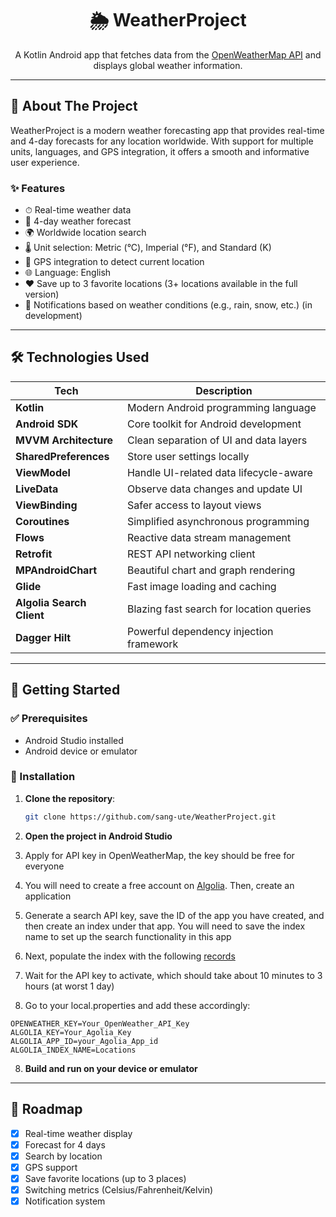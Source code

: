 <h1 align="center">🌦️ WeatherProject</h1>

<p align="center">
  A Kotlin Android app that fetches data from the <a href="https://openweathermap.org/api" target="_blank">OpenWeatherMap API</a> and displays global weather information.
</p>

---

## 📱 About The Project

WeatherProject is a modern weather forecasting app that provides real-time and 4-day forecasts for any location worldwide. With support for multiple units, languages, and GPS integration, it offers a smooth and informative user experience.

### ✨ Features

- ⏱ Real-time weather data
- 📅 4-day weather forecast
- 🌍 Worldwide location search
- 🌡️ Unit selection: Metric (°C), Imperial (°F), and Standard (K)
- 📍 GPS integration to detect current location
- 🌐 Language: English
- ❤️ Save up to 3 favorite locations (3+ locations available in the full version)
- 🔔 Notifications based on weather conditions (e.g., rain, snow, etc.) (in development)

---

## 🛠️ Technologies Used

| Tech                      | Description                              |
| ------------------------- | ---------------------------------------- |
| **Kotlin**                | Modern Android programming language      |
| **Android SDK**           | Core toolkit for Android development     |
| **MVVM Architecture**     | Clean separation of UI and data layers   |
| **SharedPreferences**     | Store user settings locally              |
| **ViewModel**             | Handle UI-related data lifecycle-aware   |
| **LiveData**              | Observe data changes and update UI       |
| **ViewBinding**           | Safer access to layout views             |
| **Coroutines**            | Simplified asynchronous programming      |
| **Flows**                 | Reactive data stream management          |
| **Retrofit**              | REST API networking client               |
| **MPAndroidChart**        | Beautiful chart and graph rendering      |
| **Glide**                 | Fast image loading and caching           |
| **Algolia Search Client** | Blazing fast search for location queries |
| **Dagger Hilt**           | Powerful dependency injection framework  |

---

## 🚀 Getting Started

### ✅ Prerequisites

- Android Studio installed
- Android device or emulator

### 🧩 Installation

1. **Clone the repository**:

   ```bash
   git clone https://github.com/sang-ute/WeatherProject.git
   ```

2. **Open the project in Android Studio**

3. Apply for API key in OpenWeatherMap, the key should be free for everyone

4. You will need to create a free account on <a href="https://www.algolia.com/es/">Algolia</a>. Then, create an application
5. Generate a search API key, save the ID of the app you have created, and then create an index under that app. You will need to save the index name to set up the search functionality in this app

6. Next, populate the index with the following <a href="https://drive.google.com/file/d/1ImLwmPhV83evkeQs1zu2iR8N6k7bQ-Je/view?usp=sharing">records</a>

7. Wait for the API key to activate, which should take about 10 minutes to 3 hours (at worst 1 day)

8. Go to your local.properties and add these accordingly:

```
OPENWEATHER_KEY=Your_OpenWeather_API_Key
ALGOLIA_KEY=Your_Agolia_Key
ALGOLIA_APP_ID=your_Agolia_App_id
ALGOLIA_INDEX_NAME=Locations
```

8. **Build and run on your device or emulator**

---

## 📌 Roadmap

- [x] Real-time weather display
- [x] Forecast for 4 days
- [x] Search by location
- [x] GPS support
- [x] Save favorite locations (up to 3 places)
- [x] Switching metrics (Celsius/Fahrenheit/Kelvin)
- [x] Notification system
